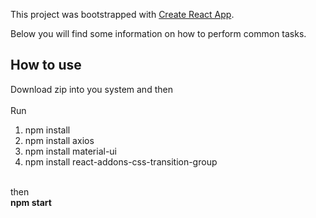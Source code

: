 This project was bootstrapped with [Create React App](https://github.com/facebookincubator/create-react-app).

Below you will find some information on how to perform common tasks.<br>

## How to use

Download zip into you system and then <br><br> 
Run<br>
1. npm install<br>
2. npm install axios<br>
3. npm install material-ui<br>
4. npm install react-addons-css-transition-group<br><br>

then<br>
<b>npm start</b>


